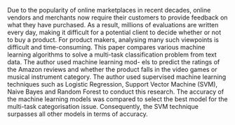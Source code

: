 Due to the popularity of online marketplaces in recent decades, online vendors and merchants now require their customers to provide feedback on what they have purchased. As a result, millions of evaluations are written every day, making it difficult for a potential client to decide whether or not to buy a product. For product makers, analysing many such viewpoints is difficult and time-consuming. This paper compares various machine learning algorithms to solve a multi-task classification problem from text data. The author used machine learning mod- els to predict the ratings of the Amazon reviews and whether the product falls in the video games or musical instrument category. The author used supervised machine learning techniques such as Logistic Regression, Support Vector Machine (SVM), Naive Bayes and Random Forest to conduct this research. The accuracy of the machine learning models was compared to select the best model for the multi-task categorisation issue. Consequently, the SVM technique surpasses all other models in terms of accuracy.
